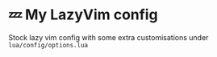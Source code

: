 # 💤 My LazyVim config

Stock lazy vim config with some extra customisations under `lua/config/options.lua`
